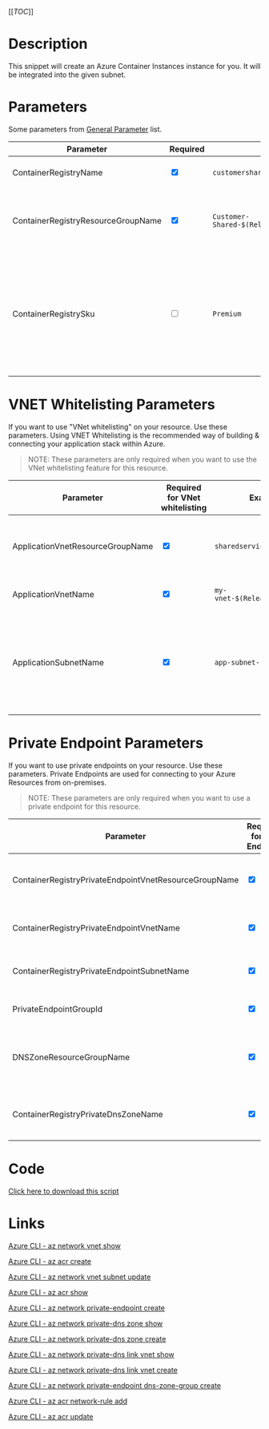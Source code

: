 [[_TOC_]]

# Description
This snippet will create an Azure Container Instances instance for you. It will be integrated into the given subnet.


# Parameters
Some parameters from [General Parameter](/Azure/Azure-CLI-Snippets) list.

| Parameter | Required | Example Value | Description |
|--|--|--|--|
| ContainerRegistryName | <input type="checkbox" checked> | `customershared$(Release.EnvironmentName)` | The name of the container registry. |
| ContainerRegistryResourceGroupName | <input type="checkbox" checked> | `Customer-Shared-$(Release.EnvironmentName)` | The resourcegroup where the container registry should be. |
| ContainerRegistrySku | <input type="checkbox"> | `Premium` | The sku for this registry. Note that for networking options other than "public" you will need the `Premium` sku. Options are `Basic`, `Standar` or `Premium`. |


# VNET Whitelisting Parameters

If you want to use "VNet whitelisting" on your resource. Use these parameters. Using VNET Whitelisting is the recommended way of building & connecting your application stack within Azure.
> NOTE: These parameters are only required when you want to use the VNet whitelisting feature for this resource.

| Parameter | Required for VNet whitelisting | Example Value | Description |
|--|--|--|--|
| ApplicationVnetResourceGroupName | <input type="checkbox" checked> | `sharedservices-rg` | The ResourceGroup where your VNET, for your container, resides in. |
| ApplicationVnetName | <input type="checkbox" checked> | `my-vnet-$(Release.EnvironmentName)` | The name of the VNET the container is in|
| ApplicationSubnetName | <input type="checkbox" checked> | `app-subnet-1` | The name of the subnet where the containers will be spun up (This subnet will get access to the container registry). |


# Private Endpoint Parameters

If you want to use private endpoints on your resource. Use these parameters. Private Endpoints are used for connecting to your Azure Resources from on-premises.
> NOTE: These parameters are only required when you want to use a private endpoint for this resource.

| Parameter | Required for Pvt Endpoint | Example Value | Description |
|--|--|--|--|
| ContainerRegistryPrivateEndpointVnetResourceGroupName | <input type="checkbox" checked> | `sharedservices-rg` | The ResourceGroup where your VNET, for your Container Registry Private Endpoint, resides in. |
| ContainerRegistryPrivateEndpointVnetName | <input type="checkbox" checked> | `my-vnet-$(Release.EnvironmentName)` | The name of the VNET to place the Container Registry Private Endpoint in. |
| ContainerRegistryPrivateEndpointSubnetName | <input type="checkbox" checked> | `app-subnet-3` | The subnetname where the private endpoint for this container registry should be created. |
| PrivateEndpointGroupId | <input type="checkbox" checked> | `registry` | The Group ID for the  registry. You can safely use `registry` here. |
| DNSZoneResourceGroupName | <input type="checkbox" checked> | `Customer-DNSZones-$(Release.EnvironmentName)` | The resourcegroup where the DNS Zones reside in. This is generally a tenant-wide shared resourcegroup. |
| ContainerRegistryPrivateDnsZoneName | <input type="checkbox" checked> | `privatelink.azurecr.io` | The privatelink DNS Zone to use. `privatelink.azurecr.io` can be safely used here. |


# Code
[Click here to download this script](../../../../src/Container-Registry/Create-Container-Registry.ps1)

# Links

[Azure CLI - az network vnet show](https://docs.microsoft.com/en-us/cli/azure/network/vnet?view=azure-cli-latest#az_network_vnet_show)

[Azure CLI - az acr create](https://docs.microsoft.com/en-us/cli/azure/acr?view=azure-cli-latest#az_acr_create)

[Azure CLI - az network vnet subnet update](https://docs.microsoft.com/en-us/cli/azure/network/vnet/subnet?view=azure-cli-latest#az_network_vnet_subnet_update)

[Azure CLI - az acr show](https://docs.microsoft.com/en-us/cli/azure/acr?view=azure-cli-latest#az_acr_show)

[Azure CLI - az network private-endpoint create](https://docs.microsoft.com/en-us/cli/azure/network/private-endpoint?view=azure-cli-latest#az_network_private_endpoint_create)

[Azure CLI - az network private-dns zone show](https://docs.microsoft.com/en-us/cli/azure/ext/privatedns/network/private-dns/zone?view=azure-cli-latest#ext_privatedns_az_network_private_dns_zone_show)

[Azure CLI - az network private-dns zone create](https://docs.microsoft.com/en-us/cli/azure/ext/privatedns/network/private-dns/zone?view=azure-cli-latest#ext_privatedns_az_network_private_dns_zone_create)

[Azure CLI - az network private-dns link vnet show](https://docs.microsoft.com/en-us/cli/azure/network/private-dns/link/vnet?view=azure-cli-latest#az_network_private_dns_link_vnet_show)

[Azure CLI - az network private-dns link vnet create](https://docs.microsoft.com/en-us/cli/azure/network/private-dns/link/vnet?view=azure-cli-latest#az_network_private_dns_link_vnet_create)

[Azure CLI - az network private-endpoint dns-zone-group create](https://docs.microsoft.com/en-us/cli/azure/network/private-endpoint/dns-zone-group?view=azure-cli-latest#az_network_private_endpoint_dns_zone_group_create)

[Azure CLI - az acr network-rule add](https://docs.microsoft.com/en-us/cli/azure/acr/network-rule?view=azure-cli-latest#az_acr_network_rule_add)

[Azure CLI - az acr update](https://docs.microsoft.com/en-us/cli/azure/acr?view=azure-cli-latest#az_acr_update)